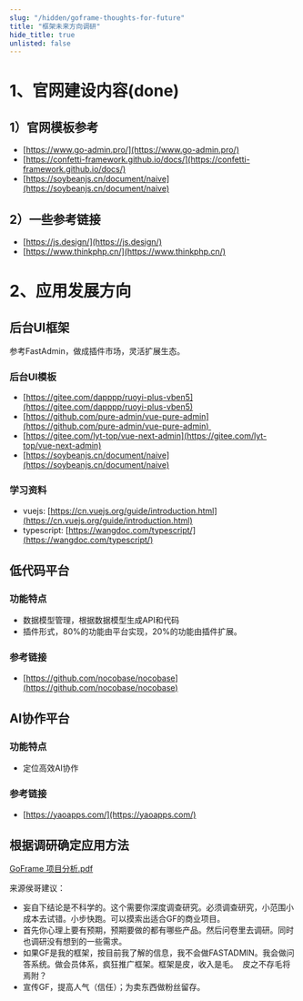 ```yaml
---
slug: "/hidden/goframe-thoughts-for-future"
title: "框架未来方向调研"
hide_title: true
unlisted: false
---
```


# 1、官网建设内容(done)

## 1）官网模板参考

*   [https://www.go-admin.pro/](https://www.go-admin.pro/)
*   [https://confetti-framework.github.io/docs/](https://confetti-framework.github.io/docs/)
*   [https://soybeanjs.cn/document/naive](https://soybeanjs.cn/document/naive)

## 2）一些参考链接

*   [https://js.design/](https://js.design/)
*   [https://www.thinkphp.cn/](https://www.thinkphp.cn/)

# 2、应用发展方向

## 后台UI框架

参考FastAdmin，做成插件市场，灵活扩展生态。

### 后台UI模板

*   [https://gitee.com/dapppp/ruoyi-plus-vben5](https://gitee.com/dapppp/ruoyi-plus-vben5)
*   [https://github.com/pure-admin/vue-pure-admin](https://github.com/pure-admin/vue-pure-admin) 
*   [https://gitee.com/lyt-top/vue-next-admin](https://gitee.com/lyt-top/vue-next-admin)
*   [https://soybeanjs.cn/document/naive](https://soybeanjs.cn/document/naive)

### 学习资料

*   vuejs: [https://cn.vuejs.org/guide/introduction.html](https://cn.vuejs.org/guide/introduction.html)
*   typescript: [https://wangdoc.com/typescript/](https://wangdoc.com/typescript/)

## 低代码平台

### 功能特点

*   数据模型管理，根据数据模型生成API和代码
*   插件形式，80%的功能由平台实现，20%的功能由插件扩展。

### 参考链接

*   [https://github.com/nocobase/nocobase](https://github.com/nocobase/nocobase)

## AI协作平台

### 功能特点

*   定位高效AI协作

### 参考链接

*   [https://yaoapps.com/](https://yaoapps.com/)

## 根据调研确定应用方法

[GoFrame 项目分析.pdf](/attachments/GoFrame-analysis.pdf)

来源侯哥建议：

*   妄自下结论是不科学的。这个需要你深度调查研究。必须调查研究，小范围小成本去试错。小步快跑。可以摸索出适合GF的商业项目。
*   首先你心理上要有预期，预期要做的都有哪些产品。然后问卷里去调研。同时也调研没有想到的一些需求。
*   如果GF是我的框架，按目前我了解的信息，我不会做FASTADMIN。我会做问答系统。做会员体系，疯狂推广框架。框架是皮，收入是毛。  皮之不存毛将焉附？
*   宣传GF，提高人气（信任）；为卖东西做粉丝留存。

  

